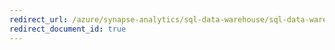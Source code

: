 ```yaml
---
redirect_url: /azure/synapse-analytics/sql-data-warehouse/sql-data-warehouse-get-started-connect-sqlcmd
redirect_document_id: true
---
```

